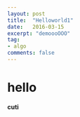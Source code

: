 ```yaml
---
layout: post
title:  "Helloworld1"
date:   2016-03-15
excerpt: "demoooOOO"
tag:
- algo
comments: false
---
```


# hello

**cuti**